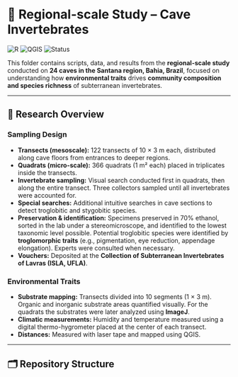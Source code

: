 # 🌄 Regional-scale Study – Cave Invertebrates

![R](https://img.shields.io/badge/Language-R-blue?style=flat)
![QGIS](https://img.shields.io/badge/Tools-QGIS-green?style=flat)
![Status](https://img.shields.io/badge/Status-Active-yellow?style=flat)

This folder contains scripts, data, and results from the **regional-scale study** conducted on **24 caves in the Santana region, Bahia, Brazil**, focused on understanding how **environmental traits** drives **community composition and species richness** of subterranean invertebrates.

---

## 🔬 Research Overview

### Sampling Design
- **Transects (mesoscale):** 122 transects of 10 × 3 m each, distributed along cave floors from entrances to deeper regions.  
- **Quadrats (micro-scale):** 366 quadrats (1 m² each) placed in triplicates inside the transects.  
- **Invertebrate sampling:** Visual search conducted first in quadrats, then along the entire transect. Three collectors sampled until all invertebrates were accounted for.  
- **Special searches:** Additional intuitive searches in cave sections to detect troglobitic and stygobitic species.  
- **Preservation & identification:** Specimens preserved in 70% ethanol, sorted in the lab under a stereomicroscope, and identified to the lowest taxonomic level possible. Potential troglobitic species were identified by **troglomorphic traits** (e.g., pigmentation, eye reduction, appendage elongation). Experts were consulted when necessary.  
- **Vouchers:** Deposited at the **Collection of Subterranean Invertebrates of Lavras (ISLA, UFLA)**.

### Environmental Traits
- **Substrate mapping:** Transects divided into 10 segments (1 × 3 m). Organic and inorganic substrate areas quantified visually. For the quadrats the substrates were later analyzed using **ImageJ**.  
- **Climatic measurements:** Humidity and temperature measured using a digital thermo-hygrometer placed at the center of each transect.  
- **Distances:** Measured with laser tape and mapped using QGIS. 

---

## 🗂 Repository Structure

